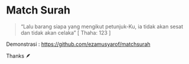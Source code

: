 # Match Surah

> “Lalu barang siapa yang mengikut petunjuk-Ku, ia tidak akan sesat dan tidak akan celaka” [ Thaha: 123 ]

Demonstrasi : https://github.com/ezamusyarof/matchsurah


Thanks  :feather:
